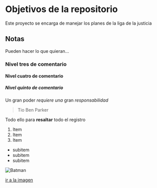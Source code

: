 # Objetivos de la repositorio

Este proyecto se encarga de manejar los planes de la liga de la justicia

## Notas
Pueden hacer lo que quieran...

### Nivel tres de comentario
#### Nivel cuatro de comentario
##### Nivel quinto de comentario

Un gran poder _requiere una_ gran *responsabilidad*
> Tio Ben Parker

Todo ello para **resaltar** todo el registro 

1. Item
2. Item
3. Item
  * subitem
  * subitem
  * subitem
  
![Batman](https://anthoncode.com/wp-content/uploads/2020/01/logo-batman-nolan.png)

[ir a la imagen](https://anthoncode.com/wp-content/uploads/2020/01/logo-batman-nolan.png)


